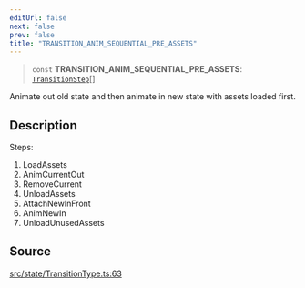 ```yaml
---
editUrl: false
next: false
prev: false
title: "TRANSITION_ANIM_SEQUENTIAL_PRE_ASSETS"
---
```


> `const` **TRANSITION\_ANIM\_SEQUENTIAL\_PRE\_ASSETS**: [`TransitionStep`](/api/enumerations/transitionstep/)[]

Animate out old state and then animate in new state with assets loaded first.

## Description

Steps:
1. LoadAssets
2. AnimCurrentOut
3. RemoveCurrent
4. UnloadAssets
5. AttachNewInFront
6. AnimNewIn
7. UnloadUnusedAssets

## Source

[src/state/TransitionType.ts:63](https://github.com/relishinc/dill-pixel/blob/c79d8e8552aaa0f13a29535c819ae67d025b4669/src/state/TransitionType.ts#L63)
